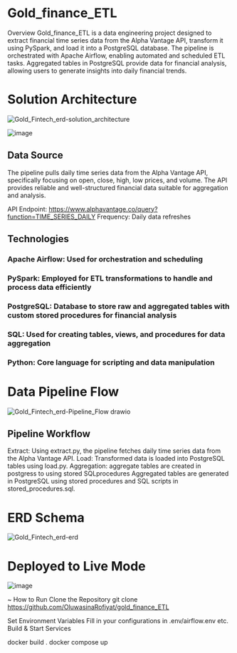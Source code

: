 # Gold_finance_ETL
Overview
Gold_finance_ETL is a data engineering project designed to extract financial time series data from the Alpha Vantage API, transform it using PySpark, and load it into a PostgreSQL database. The pipeline is orchestrated with Apache Airflow, enabling automated and scheduled ETL tasks. Aggregated tables in PostgreSQL provide data for financial analysis, allowing users to generate insights into daily financial trends.

# Solution Architecture

![Gold_Fintech_erd-solution_architecture](https://github.com/user-attachments/assets/2033419d-5587-43ac-905d-3a3899f2b42d)


![image](https://github.com/user-attachments/assets/97a4eb8f-85e3-4075-aa55-e2e055ca8584)


## Data Source
The pipeline pulls daily time series data from the Alpha Vantage API, specifically focusing on open, close, high, low prices, and volume. The API provides reliable and well-structured financial data suitable for aggregation and analysis.

API Endpoint: https://www.alphavantage.co/query?function=TIME_SERIES_DAILY
Frequency: Daily data refreshes
## Technologies
### Apache Airflow: Used for orchestration and scheduling
### PySpark: Employed for ETL transformations to handle and process data efficiently
### PostgreSQL: Database to store raw and aggregated tables with custom stored procedures for financial analysis
### SQL: Used for creating tables, views, and procedures for data aggregation
### Python: Core language for scripting and data manipulation

# Data Pipeline Flow

![Gold_Fintech_erd-Pipeline_Flow drawio](https://github.com/user-attachments/assets/2a1db09f-f8fd-4b3f-9f3d-5802bd511d41)


## Pipeline Workflow
Extract:
Using extract.py, the pipeline fetches daily time series data from the Alpha Vantage API.
Load:
Transformed data is loaded into PostgreSQL tables using load.py.
Aggregation:
aggregate tables are created in postgress to using stored SQLprocedures
Aggregated tables are generated in PostgreSQL using stored procedures and SQL scripts in stored_procedures.sql.

# ERD Schema
![Gold_Fintech_erd-erd](https://github.com/user-attachments/assets/be0381de-572c-4fa3-8bb5-0f192ad0af9e)

# Deployed to Live Mode

![image](https://github.com/user-attachments/assets/9ff7612f-3ec8-47d8-a08a-eb76a940cae8)


~ How to Run
Clone the Repository
git clone https://github.com/OluwasinaRofiyat/gold_finance_ETL

Set Environment Variables
Fill in your configurations in .env/airflow.env etc.
Build & Start Services

  docker build .
  docker compose up
